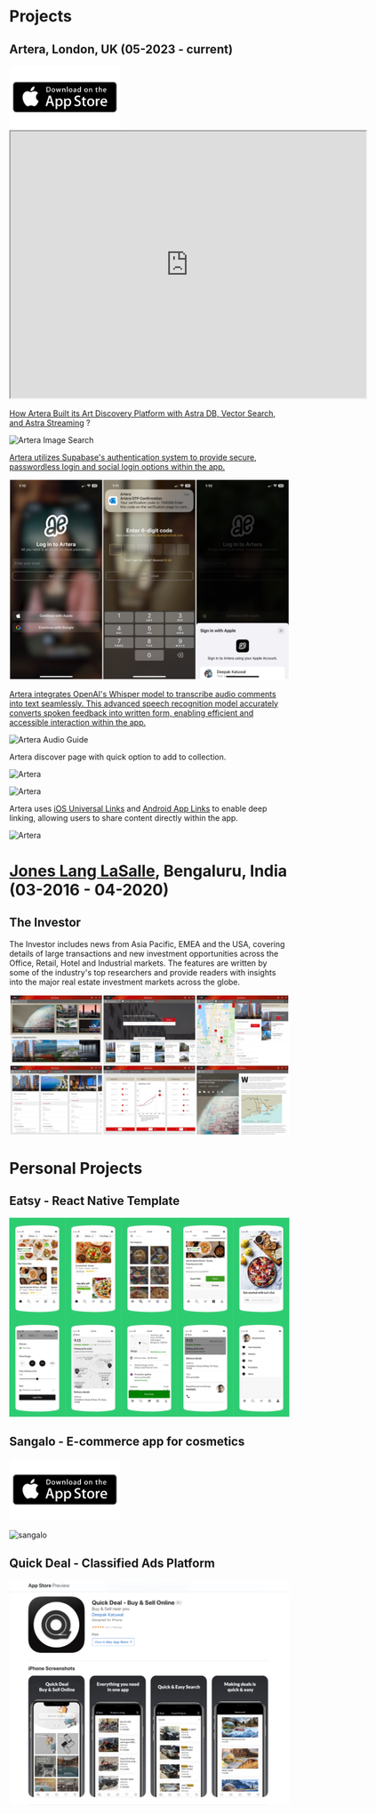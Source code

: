 # Projects

## Artera, London, UK (05-2023 - current)

<a href="https://apps.apple.com/gb/app/artera-art-for-all/id6449464274" target="_blank">
  <img src="https://github.com/katwal-dipak/katwal-dipak.github.io/blob/master/assets/appstore.png?raw=true" alt="App Store" width="200"/>
</a>

<iframe src="https://drive.google.com/file/d/1YFSav6WmRucBnIOAz95L9y82yAQkWLeX/preview" width="640" height="480" allow="autoplay"></iframe>

[How Artera Built its Art Discovery Platform with Astra DB, Vector Search, and Astra Streaming](https://www.datastax.com/blog/artera-art-discovery-platform-with-datastax-astra-db-vector-search-and-astra-streaming) ?

![Artera Image Search](https://github.com/katwal-dipak/katwal-dipak.github.io/blob/master/assets/artera/artera_image_search.PNG?raw=true)

[Artera utilizes Supabase's authentication system to provide secure, passwordless login and social login options within the app.](https://supabase.com/auth)

![Artera Login](https://github.com/katwal-dipak/katwal-dipak.github.io/blob/master/assets/artera/artera_login.PNG?raw=true)

[Artera integrates OpenAI's Whisper model to transcribe audio comments into text seamlessly. This advanced speech recognition model accurately converts spoken feedback into written form, enabling efficient and accessible interaction within the app.](https://openai.com/index/whisper/)

![Artera Audio Guide](https://github.com/katwal-dipak/katwal-dipak.github.io/blob/master/assets/artera/artera_audio.PNG?raw=true)

Artera discover page with quick option to add to collection.

![Artera](https://github.com/katwal-dipak/katwal-dipak.github.io/blob/master/assets/artera/artera_collection.PNG?raw=true)

![Artera](https://github.com/katwal-dipak/katwal-dipak.github.io/blob/master/assets/artera/artera_profile.PNG?raw=true)

Artera uses [iOS Universal Links](https://developer.apple.com/ios/universal-links/) and [Android App Links](https://developer.android.com/training/app-links) to enable deep linking, allowing users to share content directly within the app.

![Artera](https://github.com/katwal-dipak/katwal-dipak.github.io/blob/master/assets/artera/artera_share.PNG?raw=true)

# [Jones Lang LaSalle](https://www.jll.co.uk/), Bengaluru, India (03-2016 - 04-2020)

## The Investor

The Investor includes news from Asia Pacific, EMEA and the USA, covering details of large transactions and new investment opportunities across the Office, Retail, Hotel and Industrial markets. The features are written by some of the industry's top researchers and provide readers with insights into the major real estate investment markets across the globe.

![The Investor](https://github.com/katwal-dipak/katwal-dipak.github.io/blob/master/assets/theinvestor.jpeg?raw=true)

# Personal Projects

## Eatsy - React Native Template

![eatsy](https://github.com/katwal-dipak/katwal-dipak.github.io/blob/master/assets/eatsy.png?raw=true)

## Sangalo - E-commerce app for cosmetics

<a href="https://apps.apple.com/in/app/sangalo/id1550242573" target="_blank">
  <img src="https://github.com/katwal-dipak/katwal-dipak.github.io/blob/master/assets/appstore.png?raw=true" alt="App Store" width="200"/>
</a>

![sangalo](https://github.com/katwal-dipak/katwal-dipak.github.io/blob/master/assets/sangalo.png?raw=true)

## Quick Deal - Classified Ads Platform

![Quick Deal](https://github.com/katwal-dipak/katwal-dipak.github.io/blob/master/assets/quickdeal/quickdeal.png?raw=true)

